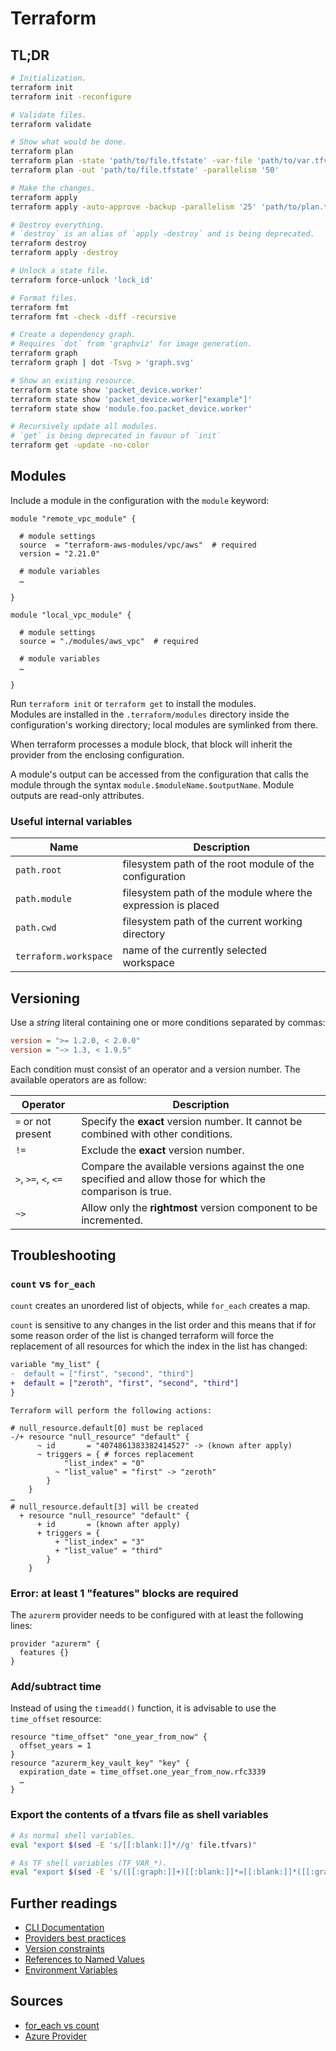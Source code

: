 # Terraform

## TL;DR

```sh
# Initialization.
terraform init
terraform init -reconfigure

# Validate files.
terraform validate

# Show what would be done.
terraform plan
terraform plan -state 'path/to/file.tfstate' -var-file 'path/to/var.tfvars'
terraform plan -out 'path/to/file.tfstate' -parallelism '50'

# Make the changes.
terraform apply
terraform apply -auto-approve -backup -parallelism '25' 'path/to/plan.tfstate'

# Destroy everything.
# `destroy` is an alias of `apply -destroy` and is being deprecated.
terraform destroy
terraform apply -destroy

# Unlock a state file.
terraform force-unlock 'lock_id'

# Format files.
terraform fmt
terraform fmt -check -diff -recursive

# Create a dependency graph.
# Requires `dot` from 'graphviz' for image generation.
terraform graph
terraform graph | dot -Tsvg > 'graph.svg'

# Show an existing resource.
terraform state show 'packet_device.worker'
terraform state show 'packet_device.worker["example"]'
terraform state show 'module.foo.packet_device.worker'

# Recursively update all modules.
# `get` is being deprecated in favour of `init`
terraform get -update -no-color
```

## Modules

Include a module in the configuration with the `module` keyword:

```hcl
module "remote_vpc_module" {

  # module settings
  source  = "terraform-aws-modules/vpc/aws"  # required
  version = "2.21.0"

  # module variables
  …

}

module "local_vpc_module" {

  # module settings
  source = "./modules/aws_vpc"  # required

  # module variables
  …

}
```

Run `terraform init` or `terraform get` to install the modules.  
Modules are installed in the `.terraform/modules` directory inside the configuration's working directory; local modules are symlinked from there.

When terraform processes a module block, that block will inherit the provider from the enclosing configuration.

A module's output can be accessed from the configuration that calls the module through the syntax `module.$moduleName.$outputName`. Module outputs are read-only attributes.

### Useful internal variables

Name                  | Description
--------------------- | -----------
`path.root`           | filesystem path of the root module of the configuration
`path.module`         | filesystem path of the module where the expression is placed
`path.cwd`            | filesystem path of the current working directory
`terraform.workspace` | name of the currently selected workspace

## Versioning

Use a _string_ literal containing one or more conditions separated by commas:

```ini
version = ">= 1.2.0, < 2.0.0"
version = "~> 1.3, < 1.9.5"
```

Each condition must consist of an operator and a version number. The available operators are as follow:

Operator             | Description
-------------------- | -----------
`=` or not present   | Specify the **exact** version number. It cannot be combined with other conditions.
`!=`                 | Exclude the **exact** version number.
`>`, `>=`, `<`, `<=` | Compare the available versions against the one specified and allow those for which the comparison is true.
`~>`                 | Allow only the **rightmost** version component to be incremented.

## Troubleshooting

### `count` vs `for_each`

`count` creates an unordered list of objects, while `for_each` creates a map.

`count` is sensitive to any changes in the list order and this means that if for some reason order of the list is changed terraform will force the replacement of all resources for which the index in the list has changed:

```diff
variable "my_list" {
-  default = ["first", "second", "third"]
+  default = ["zeroth", "first", "second", "third"]
}
```

```text
Terraform will perform the following actions:

# null_resource.default[0] must be replaced
-/+ resource "null_resource" "default" {
      ~ id       = "4074861383382414527" -> (known after apply)
      ~ triggers = { # forces replacement
            "list_index" = "0"
          ~ "list_value" = "first" -> "zeroth"
        }
    }
…
# null_resource.default[3] will be created
  + resource "null_resource" "default" {
      + id       = (known after apply)
      + triggers = {
          + "list_index" = "3"
          + "list_value" = "third"
        }
    }
```

### Error: at least 1 "features" blocks are required

The `azurerm` provider needs to be configured with at least the following lines:

```hcl
provider "azurerm" {
  features {}
}
```

### Add/subtract time

Instead of using the `timeadd()` function, it is advisable to use the `time_offset` resource:

```hcl
resource "time_offset" "one_year_from_now" {
  offset_years = 1
}
resource "azurerm_key_vault_key" "key" {
  expiration_date = time_offset.one_year_from_now.rfc3339
  …
}
```

### Export the contents of a tfvars file as shell variables

```sh
# As normal shell variables.
eval "export $(sed -E 's/[[:blank:]]*//g' file.tfvars)"

# As TF shell variables (TF_VAR_*).
eval "export $(sed -E 's/([[:graph:]]+)[[:blank:]]*=[[:blank:]]*([[:graph:]]+)/TF_VAR_\1=\2/' file.tfvars)"
```

## Further readings

- [CLI Documentation]
- [Providers best practices]
- [Version constraints]
- [References to Named Values]
- [Environment Variables]

[cli documentation]: https://www.terraform.io/docs/cli/
[environment variables]: https://www.terraform.io/cli/config/environment-variables
[providers best practices]: https://www.terraform.io/language/providers/requirements#best-practices-for-provider-versions
[references to named values]: https://www.terraform.io/language/expressions/references
[version constraints]: https://www.terraform.io/language/expressions/version-constraints

## Sources

- [for_each vs count]
- [Azure Provider]

[for_each vs count]: https://medium.com/@business_99069/terraform-count-vs-for-each-b7ada2c0b186
[azure provider]: https://registry.terraform.io/providers/hashicorp/azurerm/latest/docs
